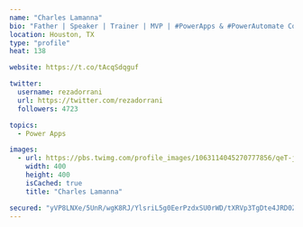 ```yaml
---
name: "Charles Lamanna"
bio: "Father | Speaker | Trainer | MVP | #PowerApps & #PowerAutomate Community Super User | YouTuber Right-pointing triangle http://youtube.com/c/rezadorrani | Learn - Share - Clockwise rightwards and leftwards open circle arrows"
location: Houston, TX
type: "profile"
heat: 138

website: https://t.co/tAcqSdqguf

twitter:
  username: rezadorrani
  url: https://twitter.com/rezadorrani
  followers: 4723

topics:
  - Power Apps

images:
  - url: https://pbs.twimg.com/profile_images/1063114045270777856/qeT-jpWr_400x400.jpg
    width: 400
    height: 400
    isCached: true
    title: "Charles Lamanna"

secured: "yVP8LNXe/5UnR/wgK8RJ/YlsriL5g0EerPzdxSU0rWD/tXRVp3TgDte4JRD0ZuE6EAsKinwO2Q9Q15u5QNH9WvQdHxFV+Wlau2zt/A2sHNhAw9C6J5uYfs5HMMiog0Sx24Kmo0swit19PFRPay99C3CjW2W31/yD6qbZF/Th1TGEUoUdNRkjPDL2jscDG1VwSzkCtO86zc2efUz3L8P5UcRyTRQ39YoYcLSNu1FCNJ+20NaInXaEoF4mtwzdQwAavDn+LHw/06ioM9CM9hSrX/g4LkK1dxJaQ/cVrFsrhdP9OF5o0cSulMjnoJ7Lk6brBvxJH1U89x4e1dpzt2gA/uSQa0+/DrdJe/k91m8r+e6/ARh39dnQkOui8CDpHNO5m7oEpps4mNLavQWM1biUq+ztMcnmn54NmqCdzp4Rv9Q=;GJuMd71/D3HFgVcxbDkU3w=="
---
```


